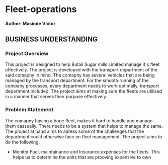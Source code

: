# Fleet-operations
#### Author: Masinde Victor

## BUSINESS UNDERSTANDING
### Project Overview
This project is designed to help Butali Sugar mills Limited manage it`s fleet effectively. The project is developed with the transport department of the said comapny in mind. The comapny has several vehicles that are being managed by the transport department. For the smooth running of the company processes, every department needs to work optimally, transport department included. The project aims at making sure the fleets are utilised in a manner that serves their purpose effectively.

### Problem Statement 
The comapny having a huge fleet, makes it hard to handle and manage them cassually. There needs to be a system that helps to manage the same. The project at hand aims to adress some of the challenges that the department could otherwise face on fleet management. The project aims to do the following. 
- Monitor Fuel, maintainance and Insurance expenses for the fleets. This helps us to determine the units that are prooving expensive  to own
